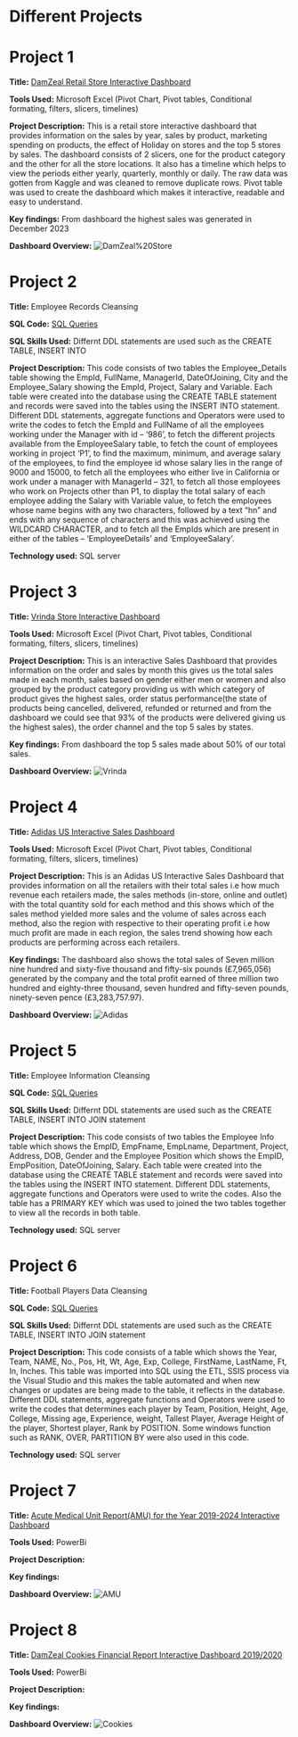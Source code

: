 
# Different Projects
# Project 1
 
**Title:** [DamZeal Retail Store Interactive Dashboard](https://github.com/Dammie18/Dammie18.github.io/blob/main/Retail_salesDB.xlsx)
 
**Tools Used:** Microsoft Excel (Pivot Chart, Pivot tables, Conditional formating, filters, slicers, timelines)
 
**Project Description:** This is a retail store interactive dashboard that provides information on the sales by year, sales by product, marketing spending on products, the effect of Holiday on stores and the top 5 stores by sales. The dashboard consists of 2 slicers, one for the product category and the other for all the store locations. It also has a timeline which helps to view the periods either yearly, quarterly, monthly or daily.
The raw data was gotten from Kaggle and was cleaned to remove duplicate rows. Pivot table was used to create the dashboard which makes it interactive, readable and easy to understand.
 
**Key findings:** From dashboard the highest sales was generated in December 2023
 
**Dashboard Overview:**
![DamZeal%20Store](DamZeal%20Store.PNG)


# Project 2
**Title:** Employee Records Cleansing
 
**SQL Code:** [SQL Queries](https://github.com/Dammie18/Dammie18.github.io/blob/main/Employee_data.sql)
 
**SQL Skills Used:** Differnt DDL statements are used such as the CREATE TABLE, INSERT INTO
 
**Project Description:** This code consists of two tables the Employee_Details table showing the EmpId, FullName, ManagerId, DateOfJoining, City and the Employee_Salary showing the EmpId, Project, Salary and Variable. Each table were created into the database using the CREATE TABLE statement and records were saved into the tables using the INSERT INTO statement. Different DDL statements, aggregate functions and Operators were used to write the codes to fetch the EmpId and FullName of all the employees working under the Manager with id – ‘986’, to fetch the different projects available from the EmployeeSalary table, to fetch the count of employees working in project ‘P1’, to find the maximum, minimum, and average salary of the employees, to find the employee id whose salary lies in the range of 9000 and 15000, to fetch all the employees who either live in California or work under a manager with ManagerId – 321, to fetch all those employees who work on Projects other than P1, to display the total salary of each employee adding the Salary with Variable value, to fetch the employees whose name begins with any two characters, followed by a text “hn” and ends with any sequence of characters and this was achieved using the WILDCARD CHARACTER, and to fetch all the EmpIds which are present in either of the tables – ‘EmployeeDetails’ and ‘EmployeeSalary’.
 
**Technology used:** SQL server


# Project 3
 
**Title:** [Vrinda Store Interactive Dashboard](https://github.com/Dammie18/Dammie18.github.io/blob/main/Virinda%20StoreDB.xlsx)
 
**Tools Used:** Microsoft Excel (Pivot Chart, Pivot tables, Conditional formating, filters, slicers, timelines)
 
**Project Description:** This is an interactive Sales Dashboard that provides information on the order and sales by month this gives us the total sales made in each month, sales based on gender either men or women and also grouped by the product category providing us with which category of product gives the highest sales, order status performance(the state of products being cancelled, delivered, refunded or returned and from the dashboard we could see that 93% of the products were delivered giving us the highest sales), the order channel and the top 5 sales by states.
 
**Key findings:** From dashboard the top 5 sales made about 50% of our total sales.
 
**Dashboard Overview:**
![Vrinda](Vrinda.PNG)


# Project 4
 
**Title:** [Adidas US Interactive Sales Dashboard](https://github.com/Dammie18/Dammie18.github.io/blob/main/My%20Practice%20Adidas-Dashboard-START.xlsx)
 
**Tools Used:** Microsoft Excel (Pivot Chart, Pivot tables, Conditional formating, filters, slicers, timelines)
 
**Project Description:** This is an Adidas US Interactive Sales Dashboard that provides information on all the retailers with their total sales i.e how much revenue each retailers made, the sales methods (in-store, online and outlet) with the total quantity sold for each method and this shows which of the sales method yielded more sales and the volume of sales across each method, also the region with respective to their operating profit i.e how much profit are made in each region, the sales trend showing how each products are performing across each retailers.
 
**Key findings:** The dashboard also shows the total sales of Seven million nine hundred and sixty-five thousand and fifty-six pounds (£7,965,056) generated by the company and the total profit earned of three million two hundred and eighty-three thousand, seven hundred and fifty-seven pounds, ninety-seven pence (£3,283,757.97).
 
**Dashboard Overview:**
![Adidas](Adidas.PNG)

# Project 5
**Title:** Employee Information Cleansing
 
**SQL Code:** [SQL Queries](https://github.com/Dammie18/Dammie18.github.io/blob/main/Employee_info.sql)
 
**SQL Skills Used:** Differnt DDL statements are used such as the CREATE TABLE, INSERT INTO JOIN statement
 
**Project Description:** This code consists of two tables the Employee Info table which shows the EmpID, EmpFname, EmpLname, Department, Project, Address, DOB, Gender and the Employee Position which shows the EmpID, EmpPosition, DateOfJoining, Salary. Each table were created into the database using the CREATE TABLE statement and records were saved into the tables using the INSERT INTO statement. Different DDL statements, aggregate functions and Operators were used to write the codes. Also the table has a PRIMARY KEY which was used to joined the two tables together to view all the records in both table.
 
**Technology used:** SQL server

# Project 6
**Title:** Football Players Data Cleansing
 
**SQL Code:** [SQL Queries](https://github.com/Dammie18/Dammie18.github.io/blob/main/FootballPlayers_data.sql)
 
**SQL Skills Used:** Differnt DDL statements are used such as the CREATE TABLE, INSERT INTO JOIN statement
 
**Project Description:** This code consists of a table which shows the Year, Team, NAME, No., Pos, Ht, Wt, Age, Exp, College, FirstName, LastName, Ft, In, Inches. This table was imported into SQL using the ETL, SSIS process via the Visual Studio and this makes the table automated and when new changes or updates are being made to the table, it reflects in the database.
Different DDL statements, aggregate functions and Operators were used to write the codes that determines each player by Team, Position, Height, Age, College, Missing age, Experience, weight, Tallest Player, Average Height of the player, Shortest player, Rank by POSITION. Some windows function such as RANK, OVER, PARTITION BY were also used in this code.

**Technology used:** SQL server

# Project 7
 
**Title:** [Acute Medical Unit Report(AMU) for the Year 2019-2024 Interactive Dashboard](https://github.com/Dammie18/Dammie18.github.io/blob/main/AMU%20Report%20and%20ConditionDB.pbix)
 
**Tools Used:** PowerBi
 
**Project Description:** 
 
**Key findings:**
 
**Dashboard Overview:**
![AMU](AMU.PNG)

# Project 8
 
**Title:** [DamZeal Cookies Financial Report Interactive Dashboard 2019/2020](https://github.com/Dammie18/Dammie18.github.io/blob/main/Cookies.pbix)
 
**Tools Used:** PowerBi
 
**Project Description:** 
 
**Key findings:**
 
**Dashboard Overview:**
![Cookies](Cookies.PNG)


